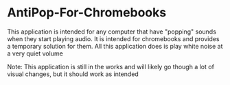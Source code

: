 # AntiPop-For-Chromebooks
This application is intended for any computer that have "popping" sounds when they start playing audio. It is intended for chromebooks and provides a temporary solution for them. All this application does is play white noise at a very quiet volume

Note: This application is still in the works and will likely go though a lot of visual changes, but it should work as intended 
